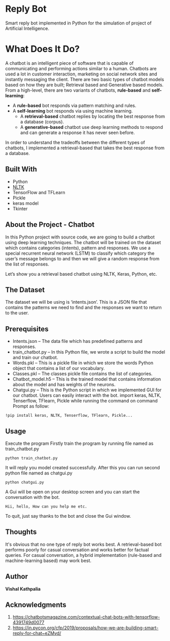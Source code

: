 # Reply Bot
Smart reply bot implemented in Python for the simulation of project of Artificial Intelligence.
# What Does It Do?
A chatbot is an intelligent piece of software that is capable of communicating and performing actions similar to a human. Chatbots are used a lot in customer interaction, marketing on social network sites and instantly messaging the client. There are two basic types of chatbot models based on how they are built; Retrieval based and Generative based models.
From a high-level, there are two variants of chatbots, **rule-based** and **self-learning**:
* A **rule-based** bot responds via pattern matching and rules.
* A **self-learning** bot responds via using machine learning.
    * A **retrieval-based** chatbot replies by locating the best response from a database (corpus).
    * A **generative-based** chatbot use deep learning methods to respond and can generate a response it has never seen before.
    
In order to understand the tradeoffs between the different types of chatbots, I implemented a retrieval-based that takes the best response from a database.
## Built With

* Python
* [NLTK](https://www.nltk.org/)
* TensorFlow and TFLearn
* Pickle
* keras model
* Tkinter

## About the Project - Chatbot

In this Python project with source code, we are going to build a chatbot using deep learning techniques. The chatbot will be trained on the dataset which contains categories (intents), pattern and responses. We use a special recurrent neural network (LSTM) to classify which category the user’s message belongs to and then we will give a random response from the list of responses.

Let’s show you a retrieval based chatbot using NLTK, Keras, Python, etc.

## The Dataset
The dataset we will be using is ‘intents.json’. This is a JSON file that contains the patterns we need to find and the responses we want to return to the user. 

## Prerequisites

* Intents.json – The data file which has predefined patterns and responses.
* train_chatbot.py – In this Python file, we wrote a script to build the model and train our chatbot.
* Words.pkl – This is a pickle file in which we store the words Python object that contains a list of our vocabulary.
* Classes.pkl – The classes pickle file contains the list of categories.
* Chatbot_model.h5 – This is the trained model that contains information about the model and has weights of the neurons.
* Chatgui.py – This is the Python script in which we implemented GUI for our chatbot. Users can easily interact with the bot.
import keras, NLTK, Tenserflow, TFlearn, Pickle while running the command on command Prompt as follow: 
```
!pip install keras, NLTK, Tenserflow, TFlearn, Pickle... 
```
## Usage

Execute the program
Firstly train the program by running file named as train_chatbot.py

``` 
python train_chatbot.py
```
It will reply you model created successfully. After this you can run second python file named as chatgui.py

```
python chatgui.py
```
A Gui will be open on your desktop screen and you can start the conversation with the bot.

```
Hii, hello, How can you help me etc.
```

To quit, just say thanks to the bot and close the Gui window.

## Thoughts

It's obvious that no one type of reply bot works best. A retrieval-based bot performs poorly for casual conversation and works better for factual queries. 
For casual conversation, a hybrid implementation (rule-based and machine-learning based) may work best.

## Author

**Vishal Kathpalia** 

## Acknowledgments

1. https://chatbotsmagazine.com/contextual-chat-bots-with-tensorflow-4391749d0077
2. https://in.pycon.org/cfp/2019/proposals/how-we-are-building-smart-reply-for-chat~eZMvd/


